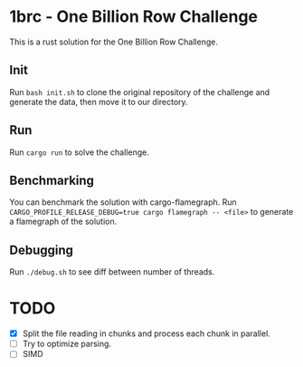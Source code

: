 # 1brc - One Billion Row Challenge

This is a rust solution for the One Billion Row Challenge.

## Init

Run `bash init.sh` to clone the original repository of the challenge and generate the data, then move it to our directory.

## Run

Run `cargo run` to solve the challenge.

## Benchmarking

You can benchmark the solution with cargo-flamegraph.
Run `CARGO_PROFILE_RELEASE_DEBUG=true cargo flamegraph -- <file>` to generate a flamegraph of the solution.

## Debugging

Run `./debug.sh` to see diff between number of threads.

# TODO

- [x] Split the file reading in chunks and process each chunk in parallel.
- [ ] Try to optimize parsing.
- [ ] SIMD
